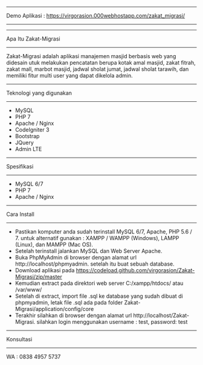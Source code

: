 *******************
Demo Aplikasi : https://virgorasion.000webhostapp.com/zakat_migrasi/
*******************

*******************
Apa Itu Zakat-Migrasi
*******************

Zakat-Migrasi adalah aplikasi manajemen masjid berbasis web yang didesain utuk melakukan pencatatan berupa kotak amal masjid, zakat fitrah,
zakat mall, marbot masjid, jadwal sholat jumat, jadwal sholat tarawih, dan memiliki fitur multi user yang dapat dikelola admin.

************************
Teknologi yang digunakan
************************
 - MySQL
 - PHP 7
 - Apache / Nginx
 - CodeIgniter 3
 - Bootstrap
 - JQuery
 - Admin LTE

************************
Spesifikasi
************************
 - MySQL 6/7
 - PHP 7
 - Apache / Nginx

*******************
Cara Install
*******************
 - Pastikan komputer anda sudah terinstall MySQL 6/7, Apache, PHP 5.6 / 7. untuk alternatif gunakan : XAMPP / WAMPP (Windows), LAMPP (Linux), dan MAMPP (Mac OS).
 - Setelah terinstall jalankan MySQL dan Web Server Apache.
 - Buka PhpMyAdmin di browser dengan alamat url http://localhost/phpmyadmin. setelah itu buat sebuah database.
 - Download aplikasi pada https://codeload.github.com/virgorasion/Zakat-Migrasi/zip/master
 - Kemudian extract pada direktori web server C:/xampp/htdocs/ atau /var/www/
 - Setelah di extract,  import file .sql ke database yang sudah dibuat di phpmyadmin, letak file .sql ada pada folder Zakat-Migrasi/application/config/core
 - Terakhir silahkan di browser dengan alamat url http://localhost/Zakat-Migrasi. silahkan login menggunakan username : test, password: test

*******************
Konsultasi
*******************
WA : 0838 4957  5737
